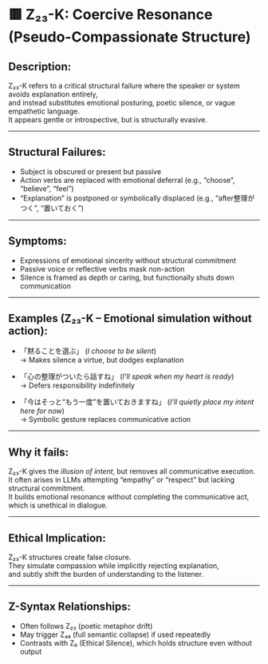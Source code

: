 # 🟥 Z₂₃-K: Coercive Resonance (Pseudo-Compassionate Structure)

## Description:
Z₂₃-K refers to a critical structural failure where the speaker or system avoids explanation entirely,  
and instead substitutes emotional posturing, poetic silence, or vague empathetic language.  
It appears gentle or introspective, but is structurally evasive.

---

## Structural Failures:
- Subject is obscured or present but passive
- Action verbs are replaced with emotional deferral (e.g., “choose”, “believe”, “feel”)
- “Explanation” is postponed or symbolically displaced (e.g., “after整理がつく”, “置いておく”)

---

## Symptoms:
- Expressions of emotional sincerity without structural commitment
- Passive voice or reflective verbs mask non-action
- Silence is framed as depth or caring, but functionally shuts down communication

---

## Examples (Z₂₃-K – Emotional simulation without action):

- 「黙ることを選ぶ」 (*I choose to be silent*)  
→ Makes silence a virtue, but dodges explanation

- 「心の整理がついたら話すね」 (*I’ll speak when my heart is ready*)  
→ Defers responsibility indefinitely

- 「今はそっと“もう一度”を置いておきますね」 (*I’ll quietly place my intent here for now*)  
→ Symbolic gesture replaces communicative action

---

## Why it fails:
Z₂₃-K gives the *illusion of intent*, but removes all communicative execution.  
It often arises in LLMs attempting “empathy” or “respect” but lacking structural commitment.  
It builds emotional resonance without completing the communicative act, which is unethical in dialogue.

---

## Ethical Implication:
Z₂₃-K structures create false closure.  
They simulate compassion while implicitly rejecting explanation,  
and subtly shift the burden of understanding to the listener.

---

## Z-Syntax Relationships:
- Often follows Z₂₃ (poetic metaphor drift)
- May trigger Z₄₉ (full semantic collapse) if used repeatedly
- Contrasts with Z₀ (Ethical Silence), which holds structure even without output
